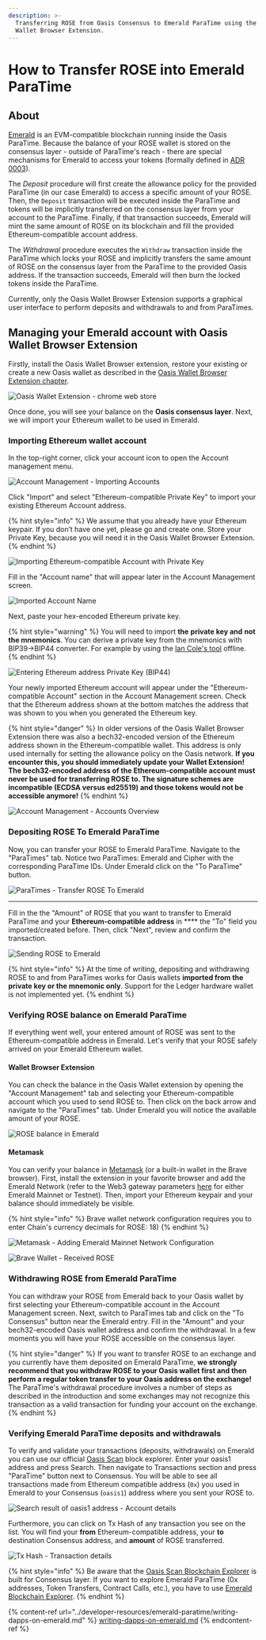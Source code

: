 ```yaml
---
description: >-
  Transferring ROSE from Oasis Consensus to Emerald ParaTime using the Oasis
  Wallet Browser Extension.
---
```


# How to Transfer ROSE into Emerald ParaTime

## About

[Emerald](../developer-resources/emerald-paratime/) is an EVM-compatible blockchain running inside the Oasis ParaTime. Because the balance of your ROSE wallet is stored on the consensus layer - outside of ParaTime's reach - there are special mechanisms for Emerald to access your tokens (formally defined in [ADR 0003](https://github.com/oasisprotocol/oasis-core/blob/master/docs/adr/0003-consensus-runtime-token-transfer.md)).

The _Deposit_ procedure will first create the allowance policy for the provided ParaTime (in our case Emerald) to access a specific amount of your ROSE. Then, the `Deposit` transaction will be executed inside the ParaTime and tokens will be implicitly transferred on the consensus layer from your account to the ParaTime. Finally, if that transaction succeeds, Emerald will mint the same amount of ROSE on its blockchain and fill the provided Ethereum-compatible account address.

The _Withdrawal_ procedure executes the `Withdraw` transaction inside the ParaTime which locks your ROSE and implicitly transfers the same amount of ROSE on the consensus layer from the ParaTime to the provided Oasis address. If the transaction succeeds, Emerald will then burn the locked tokens inside the ParaTime.

Currently, only the Oasis Wallet Browser Extension supports a graphical user interface to perform deposits and withdrawals to and from ParaTimes.

## Managing your Emerald account with Oasis Wallet Browser Extension

Firstly, install the Oasis Wallet Browser extension, restore your existing or create a new Oasis wallet as described in the [Oasis Wallet Browser Extension chapter](oasis-wallets/browser-extension.md#create-a-new-wallet).

![Oasis Wallet Extension - chrome web store](<../.gitbook/assets/Adding Extension>)



Once done, you will see your balance on the **Oasis consensus layer**. Next, we will import your Ethereum wallet to be used in Emerald.

### Importing Ethereum wallet account

In the top-right corner, click your account icon to open the Account management menu.

![Account Management - Importing Accounts](<../.gitbook/assets/Screenshot 2022-01-12 at 18.00.26.png>)

Click "Import" and select "Ethereum-compatible Private Key" to import your existing Ethereum Account address.

{% hint style="info" %}
We assume that you already have your Ethereum keypair. If you don’t have one yet, please go and create one. Store your Private Key, because you will need it in the Oasis Wallet Browser Extension.
{% endhint %}

![Importing Ethereum-compatible Account with Private Key](https://lh6.googleusercontent.com/6LGsO6X02pPFmFrTPHhqpim83dg9cDjXfFMmkjcV5zKYdNNbn\_FLZ4iqJ4izsQ89esPZhOJ8ZgMTaQf9VkhkZ\_ZH6oc8yQOzFz3TGiVjStqnNdg-0YcIOy17TfZ5MvJGemlhx1tM)

Fill in the "Account name" that will appear later in the Account Management screen.

![Imported Account Name](https://lh5.googleusercontent.com/f91N0Jk0kpFw7926QJD9lPKax5RxkSW7ZlisYO4R7d12Artmh2o77lJiIZZnj0825xXA-DUdyK3SYfnUhLR3KI9TYL4Ji6eeTOLt2MTuqUVIZ3LH5pGoE05AnWty4k9HUqOlBcR8)

Next, paste your hex-encoded Ethereum private key.

{% hint style="warning" %}
You will need to import **the** **private key and** **not the mnemonics**. You can derive a private key from the mnemonics with BIP39->BIP44 converter. For example by using the [Ian Cole's tool](https://github.com/iancoleman/bip39/releases) offline.
{% endhint %}

![Entering Ethereum address Private Key (BIP44)](https://lh4.googleusercontent.com/qt5Yh\_a5RYCycInUxrCOQaeK1\_ETGejjTtGzuOSExt2BuRJo3hlPQerUIPEdGpt6RwofBtc-M1wbG3HR\_lCpvPbYTiaMRqn01y63sjxy77adwa9MzkEqlp258tSgLhRfePBaujZ7)



Your newly imported Ethereum account will appear under the "Ethereum-compatible Account" section in the Account Management screen. Check that the Ethereum address shown at the bottom matches the address that was shown to you when you generated the Ethereum key.

{% hint style="danger" %}
In older versions of the Oasis Wallet Browser Extension there was also a bech32-encoded version of the Ethereum address shown in the Ethereum-compatible wallet. This address is only used internally for setting the allowance policy on the Oasis network. **If you encounter this, you should immediately update your Wallet Extension! The bech32-encoded address of the Ethereum-compatible account must never be used for transferring ROSE to. The signature schemes are incompatible (ECDSA versus ed25519) and those tokens would not be accessible anymore!**
{% endhint %}

![Account Management - Accounts Overview](<../.gitbook/assets/Screenshot 2022-01-12 at 18.00.58.png>)

### Depositing ROSE To Emerald ParaTime

Now, you can transfer your ROSE to Emerald ParaTime. Navigate to the "ParaTimes" tab. Notice two ParaTimes: Emerald and Cipher with the corresponding ParaTime IDs. Under Emerald click on the "To ParaTime" button.

![ParaTimes - Transfer ROSE To Emerald](https://lh3.googleusercontent.com/W6XzBahPj7V5gRlS8UT4pKb3gJiga6cvr-MBb-Sqe95eK2V3R1SmQlemNW38a\_B2MaQFYi0MHR\_MrWA9GZdS2KNA6dX1TjFly6U1ACYMEpklNlhGloUh6ghQ3f-bPtnS81Igzo0n)

****

Fill in the the "Amount" of ROSE that you want to transfer to Emerald ParaTime and your **Ethereum-compatible address** in **** the "To" field you imported/created before. Then, click "Next", review and confirm the transaction.

![Sending ROSE to Emerald](https://lh4.googleusercontent.com/OBY\_BDOLg4xDbUU-fMYbwg8ISvrzEb3hOx30H-7gKwCQsJY7AamdQK-6USopJHqvq2y8JYpKgSUQ3khCjalj2pxHmZ\_Z6xZB7F8YNns813VvqDaGa2UbzS7TnffVI5aGfR1LrQxU)

{% hint style="info" %}
At the time of writing, depositing and withdrawing ROSE to and from ParaTimes works for Oasis wallets **imported from the private key or the mnemonic only**. Support for the Ledger hardware wallet is not implemented yet.
{% endhint %}

### Verifying ROSE balance on Emerald ParaTime

If everything went well, your entered amount of ROSE was sent to the Ethereum-compatible address in Emerald. Let's verify that your ROSE safely arrived on your Emerald Ethereum wallet.

#### Wallet Browser Extension

You can check the balance in the Oasis Wallet extension by opening the "Account Management" tab and selecting your Ethereum-compatible account which you used to send ROSE to. Then click on the back arrow and navigate to the "ParaTimes" tab. Under Emerald you will notice the available amount of your ROSE.

![ROSE balance in Emerald](<../.gitbook/assets/Screenshot 2021-12-23 at 18.16.48.png>)

#### Metamask

You can verify your balance in [Metamask](https://metamask.io) (or a built-in wallet in the Brave browser). First, install the extension in your favorite browser and add the Emerald Network (refer to the Web3 gateway parameters [here](https://docs.oasis.dev/general/developer-resources/emerald-paratime#web3-gateway) for either Emerald Mainnet or Testnet). Then, import your Ethereum keypair and your balance should immediately be visible.

{% hint style="info" %}
Brave wallet network configuration requires you to enter Chain's currency decimals for ROSE: 18)
{% endhint %}

![Metamask - Adding Emerald Mainnet Network Configuration](https://lh4.googleusercontent.com/whia70hFB8EYjLx9M8S5l2A38HemYCFDqaeczkjJVOkYwhutMcyfqGAiobsgX\_NgfAbkbUdSU3czDrqHooEdq5Lt4uKYmiqfBECF4zkFzXXiz1ML7172hpnyscRW0CA-FTnAWR5n)

![Brave Wallet - Received ROSE](<../.gitbook/assets/Screenshot 2021-12-23 at 15.46.09.png>)

### Withdrawing ROSE from Emerald ParaTime

You can withdraw your ROSE from Emerald back to your Oasis wallet by first selecting your Ethereum-compatible account in the Account Management screen. Next, switch to ParaTimes tab and click on the "To Consensus" button near the Emerald entry. Fill in the "Amount" and your bech32-encoded Oasis wallet address and confirm the withdrawal. In a few moments you will have your ROSE accessible on the consensus layer.

{% hint style="danger" %}
If you want to transfer ROSE to an exchange and you currently have them deposited on Emerald ParaTime, **we strongly recommend that you withdraw ROSE to your Oasis wallet first and then perform a regular token transfer to your Oasis address on the exchange!** The ParaTime's withdrawal procedure involves a number of steps as described in the introduction and some exchanges may not recognize this transaction as a valid transaction for funding your account on the exchange.
{% endhint %}

### Verifying Emerald ParaTime deposits and withdrawals

To verify and validate your transactions (deposits, withdrawals) on Emerald you can use our official [Oasis Scan](https://www.oasisscan.com) block explorer. Enter your oasis1 address and press Search. Then navigate to Transactions section and press "ParaTime" button next to Consensus. You will be able to see all transactions made from Ethereum compatible address (`0x`) you used in Emerald to your Consensus (`oasis1`) address where you sent your ROSE to.

![Search result of oasis1 address - Account details](<../.gitbook/assets/Screenshot 2022-01-13 at 16.07.03.png>)

Furthermore, you can click on Tx Hash of any transaction you see on the list. You will find your **from** Ethereum-compatible address, your **to** destination Consensus address, and **amount** of ROSE transferred.

![Tx Hash - Transaction details](<../.gitbook/assets/Screenshot 2022-01-13 at 16.12.21.png>)

{% hint style="info" %}
Be aware that the [Oasis Scan Blockchain Explorer](https://www.oasisscan.com) is built for Consensus layer. If you want to explore Emerald ParaTime (0x addresses, Token Transfers, Contract Calls, etc.), you have to use [Emerald Blockchain Explorer](https://explorer.emerald.oasis.dev).
{% endhint %}

{% content-ref url="../developer-resources/emerald-paratime/writing-dapps-on-emerald.md" %}
[writing-dapps-on-emerald.md](../developer-resources/emerald-paratime/writing-dapps-on-emerald.md)
{% endcontent-ref %}
